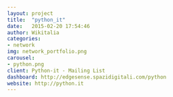 ```yaml
---
layout: project
title:  "python_it"
date:   2015-02-20 17:54:46
author: Wikitalia
categories:
- network
img: network_portfolio.png
carousel:
- python.png
client: Python-it - Mailing List
dashboard: http://edgesense.spazidigitali.com/python
website: http://python.it
---
```

